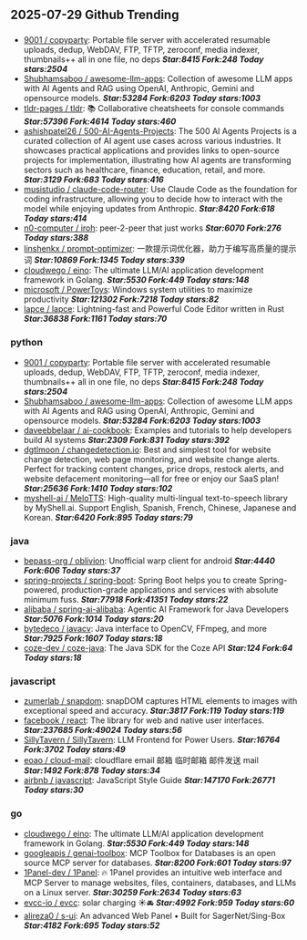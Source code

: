 ## 2025-07-29 Github Trending

### 
* [9001 / copyparty](https://github.com/9001/copyparty): Portable file server with accelerated resumable uploads, dedup, WebDAV, FTP, TFTP, zeroconf, media indexer, thumbnails++ all in one file, no deps ***Star:8415 Fork:248 Today stars:2504***
* [Shubhamsaboo / awesome-llm-apps](https://github.com/Shubhamsaboo/awesome-llm-apps): Collection of awesome LLM apps with AI Agents and RAG using OpenAI, Anthropic, Gemini and opensource models. ***Star:53284 Fork:6203 Today stars:1003***
* [tldr-pages / tldr](https://github.com/tldr-pages/tldr): 📚 Collaborative cheatsheets for console commands ***Star:57396 Fork:4614 Today stars:460***
* [ashishpatel26 / 500-AI-Agents-Projects](https://github.com/ashishpatel26/500-AI-Agents-Projects): The 500 AI Agents Projects is a curated collection of AI agent use cases across various industries. It showcases practical applications and provides links to open-source projects for implementation, illustrating how AI agents are transforming sectors such as healthcare, finance, education, retail, and more. ***Star:3129 Fork:683 Today stars:416***
* [musistudio / claude-code-router](https://github.com/musistudio/claude-code-router): Use Claude Code as the foundation for coding infrastructure, allowing you to decide how to interact with the model while enjoying updates from Anthropic. ***Star:8420 Fork:618 Today stars:414***
* [n0-computer / iroh](https://github.com/n0-computer/iroh): peer-2-peer that just works ***Star:6070 Fork:276 Today stars:388***
* [linshenkx / prompt-optimizer](https://github.com/linshenkx/prompt-optimizer): 一款提示词优化器，助力于编写高质量的提示词 ***Star:10869 Fork:1345 Today stars:339***
* [cloudwego / eino](https://github.com/cloudwego/eino): The ultimate LLM/AI application development framework in Golang. ***Star:5530 Fork:449 Today stars:148***
* [microsoft / PowerToys](https://github.com/microsoft/PowerToys): Windows system utilities to maximize productivity ***Star:121302 Fork:7218 Today stars:82***
* [lapce / lapce](https://github.com/lapce/lapce): Lightning-fast and Powerful Code Editor written in Rust ***Star:36838 Fork:1161 Today stars:70***

### python
* [9001 / copyparty](https://github.com/9001/copyparty): Portable file server with accelerated resumable uploads, dedup, WebDAV, FTP, TFTP, zeroconf, media indexer, thumbnails++ all in one file, no deps ***Star:8415 Fork:248 Today stars:2504***
* [Shubhamsaboo / awesome-llm-apps](https://github.com/Shubhamsaboo/awesome-llm-apps): Collection of awesome LLM apps with AI Agents and RAG using OpenAI, Anthropic, Gemini and opensource models. ***Star:53284 Fork:6203 Today stars:1003***
* [daveebbelaar / ai-cookbook](https://github.com/daveebbelaar/ai-cookbook): Examples and tutorials to help developers build AI systems ***Star:2309 Fork:831 Today stars:392***
* [dgtlmoon / changedetection.io](https://github.com/dgtlmoon/changedetection.io): Best and simplest tool for website change detection, web page monitoring, and website change alerts. Perfect for tracking content changes, price drops, restock alerts, and website defacement monitoring—all for free or enjoy our SaaS plan! ***Star:25636 Fork:1410 Today stars:102***
* [myshell-ai / MeloTTS](https://github.com/myshell-ai/MeloTTS): High-quality multi-lingual text-to-speech library by MyShell.ai. Support English, Spanish, French, Chinese, Japanese and Korean. ***Star:6420 Fork:895 Today stars:79***

### java
* [bepass-org / oblivion](https://github.com/bepass-org/oblivion): Unofficial warp client for android ***Star:4440 Fork:606 Today stars:37***
* [spring-projects / spring-boot](https://github.com/spring-projects/spring-boot): Spring Boot helps you to create Spring-powered, production-grade applications and services with absolute minimum fuss. ***Star:77918 Fork:41351 Today stars:22***
* [alibaba / spring-ai-alibaba](https://github.com/alibaba/spring-ai-alibaba): Agentic AI Framework for Java Developers ***Star:5076 Fork:1014 Today stars:20***
* [bytedeco / javacv](https://github.com/bytedeco/javacv): Java interface to OpenCV, FFmpeg, and more ***Star:7925 Fork:1607 Today stars:18***
* [coze-dev / coze-java](https://github.com/coze-dev/coze-java): The Java SDK for the Coze API ***Star:124 Fork:64 Today stars:18***

### javascript
* [zumerlab / snapdom](https://github.com/zumerlab/snapdom): snapDOM captures HTML elements to images with exceptional speed and accuracy. ***Star:3817 Fork:119 Today stars:119***
* [facebook / react](https://github.com/facebook/react): The library for web and native user interfaces. ***Star:237685 Fork:49024 Today stars:56***
* [SillyTavern / SillyTavern](https://github.com/SillyTavern/SillyTavern): LLM Frontend for Power Users. ***Star:16764 Fork:3702 Today stars:49***
* [eoao / cloud-mail](https://github.com/eoao/cloud-mail): cloudflare email 邮箱 临时邮箱 邮件发送 mail ***Star:1492 Fork:878 Today stars:34***
* [airbnb / javascript](https://github.com/airbnb/javascript): JavaScript Style Guide ***Star:147170 Fork:26771 Today stars:30***

### go
* [cloudwego / eino](https://github.com/cloudwego/eino): The ultimate LLM/AI application development framework in Golang. ***Star:5530 Fork:449 Today stars:148***
* [googleapis / genai-toolbox](https://github.com/googleapis/genai-toolbox): MCP Toolbox for Databases is an open source MCP server for databases. ***Star:8200 Fork:601 Today stars:97***
* [1Panel-dev / 1Panel](https://github.com/1Panel-dev/1Panel): 🔥 1Panel provides an intuitive web interface and MCP Server to manage websites, files, containers, databases, and LLMs on a Linux server. ***Star:30259 Fork:2634 Today stars:63***
* [evcc-io / evcc](https://github.com/evcc-io/evcc): solar charging ☀️🚘 ***Star:4992 Fork:959 Today stars:60***
* [alireza0 / s-ui](https://github.com/alireza0/s-ui): An advanced Web Panel • Built for SagerNet/Sing-Box ***Star:4182 Fork:695 Today stars:52***
